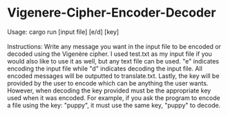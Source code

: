 # Vigenere-Cipher-Encoder-Decoder
Usage: cargo run [input file] [e/d] [key]
  <br><br>
Instructions: Write any message you want in the input file to be encoded or decoded using the Vigenère cipher.
I used test.txt as my input file if you would also like to use it as well, but any text file can be used.
"e" indicates encoding the input file while "d" indicates decoding the input file. All encoded messages will be
outputted to translate.txt. Lastly, the key will be provided by the user to encode which can be anything the user wants. However,
when decoding the key provided must be the appropriate key used when it was encoded. For example, if you
ask the program to encode a file using the key: "puppy", it must use the same key, "puppy" to decode.
</br>
